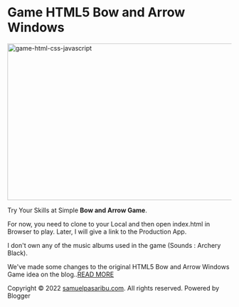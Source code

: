 # Game HTML5 Bow and Arrow Windows

<img alt="game-html-css-javascript" border="0" data-original-height="400" data-original-width="728" height="352" src="https://blogger.googleusercontent.com/img/a/AVvXsEgtyUycIW4kHtg8FPCFtDn6sCANcABO8ainJ5kqyxTQKQGHqZUr7Avopvkni4bczQnCbwYheQD1RCqML1iGTdsqaug92MrcQ8Q1Zw2rUeH0GbxamJzvStHTWoVGxS_Qfuj4lfraLo5CRAli1LpWOhzpW333cYILl-cos3H0NJYWW6f4vuWwNlMLdEDb=s640-rw" loading="lazy" lazyload="true" data-src="https://blogger.googleusercontent.com/img/a/AVvXsEgtyUycIW4kHtg8FPCFtDn6sCANcABO8ainJ5kqyxTQKQGHqZUr7Avopvkni4bczQnCbwYheQD1RCqML1iGTdsqaug92MrcQ8Q1Zw2rUeH0GbxamJzvStHTWoVGxS_Qfuj4lfraLo5CRAli1LpWOhzpW333cYILl-cos3H0NJYWW6f4vuWwNlMLdEDb=s640-rw" title="Game HTML5 Bow and Arrow Windows" width="640" class=" loaded">

Try Your Skills at Simple <b>Bow and Arrow Game</b>.

For now, you need to clone to your Local and then open index.html in Browser to play. Later, I will give a link to the Production App.

I don't own any of the music albums used in the game  (Sounds : Archery Black).

We've made some changes to the original HTML5 Bow and Arrow Windows Game idea on the blog..<a href="https://www.samuelpasaribu.com/2022/01/game-html5-bow-and-arrow-windows.html">READ MORE</a>

<p>Copyright © 2022 <a href="https://www.samuelpasaribu.com">samuelpasaribu.com</a>. All rights reserved. Powered by Blogger</p>
